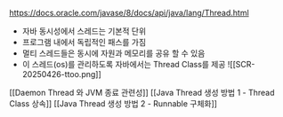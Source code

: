 https://docs.oracle.com/javase/8/docs/api/java/lang/Thread.html

- 자바 동시성에서 스레드는 기본적 단위
- 프로그램 내에서 독립적인 패스를 가짐
- 멀티 스레드들은 동시에 자원과 메모리를 공유 할 수 있음
- 이 스레드(os)를 관리하도록 자바에서는 Thread Class를 제공
![[SCR-20250426-ttoo.png]]

[[Daemon Thread 와 JVM 종료 관련성]]
[[Java Thread 생성 방법 1 - Thread Class 상속]]
[[Java Thread 생성 방법 2 - Runnable 구체화]]